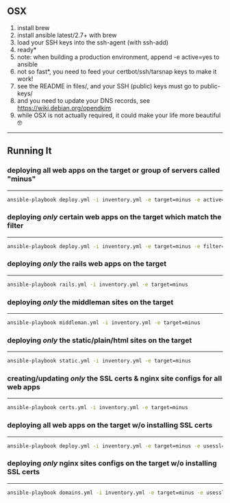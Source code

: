 OSX
---

1. install brew
2. install ansible latest/2.7+ with brew
3. load your SSH keys into the ssh-agent (with ssh-add)
4. ready*
5. note: when building a production environment, append -e active=yes to ansible
6. not so fast*, you need to feed your certbot/ssh/tarsnap keys to make it work!
7. see the README in files/, and your SSH (public) keys must go to public-keys/
8. and you need to update your DNS records, see https://wiki.debian.org/opendkim
9. while OSX is not actually required, it could make your life more beautiful 🤓

---


Running It
---

### deploying all web apps on the target or group of servers called "minus"
---
```bash
ansible-playbook deploy.yml -i inventory.yml -e target=minus -e active=yes
```

### deploying *only* certain web apps on the target which match the filter
---
```bash
ansible-playbook deploy.yml -i inventory.yml -e target=minus -e filter=tacsi
```

### deploying *only* the rails web apps on the target
---
```bash
ansible-playbook rails.yml -i inventory.yml -e target=minus
```

### deploying *only* the middleman sites on the target
---
```bash
ansible-playbook middleman.yml -i inventory.yml -e target=minus
```

### deploying *only* the static/plain/html sites on the target
---
```bash
ansible-playbook static.yml -i inventory.yml -e target=minus
```

### creating/updating *only* the SSL certs & nginx site configs for all web apps
---
```bash
ansible-playbook certs.yml -i inventory.yml -e target=minus
```

### deploying all web apps on the target w/o installing SSL certs
---
```bash
ansible-playbook deploy.yml -i inventory.yml -e target=minus -e usessl=no
```

### deploying *only* nginx sites configs on the target w/o installing SSL certs
---
```bash
ansible-playbook domains.yml -i inventory.yml -e target=minus -e usessl=no
```
